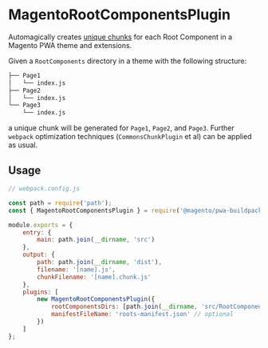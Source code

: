 # MagentoRootComponentsPlugin

Automagically creates [unique
chunks](https://webpack.js.org/guides/code-splitting/) for each Root Component
in a Magento PWA theme and extensions.

Given a `RootComponents` directory in a theme with the following structure:

```sh
├── Page1
│   └── index.js
├── Page2
│   └── index.js
└── Page3
    └── index.js
```

a unique chunk will be generated for `Page1`, `Page2`, and `Page3`. Further
`webpack` optimization techniques (`CommonsChunkPlugin` et al) can be applied as
usual.

## Usage

```js
// webpack.config.js

const path = require('path');
const { MagentoRootComponentsPlugin } = require('@magento/pwa-buildpack');

module.exports = {
    entry: {
        main: path.join(__dirname, 'src')
    },
    output: {
        path: path.join(__dirname, 'dist'),
        filename: '[name].js',
        chunkFilename: '[name].chunk.js'
    },
    plugins: [
        new MagentoRootComponentsPlugin({
            rootComponentsDirs: [path.join(__dirname, 'src/RootComponents')], // optional
            manifestFileName: 'roots-manifest.json' // optional
        })
    ]
};
```
